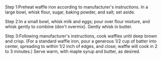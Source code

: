Step 1:Preheat waffle iron according to manufacturer's instructions. In a large bowl, whisk flour, sugar, baking powder, and salt; set aside.

Step 2:In a small bowl, whisk milk and eggs; pour over flour mixture, and whisk gently to combine (don't overmix). Gently whisk in butter.

Step 3:Following manufacturer's instructions, cook waffles until deep brown and crisp. (For a standard waffle iron, pour a generous 1/2 cup of batter into center, spreading to within 1/2 inch of edges, and close; waffle will cook in 2 to 3 minutes.) Serve warm, with maple syrup and butter, as desired.
